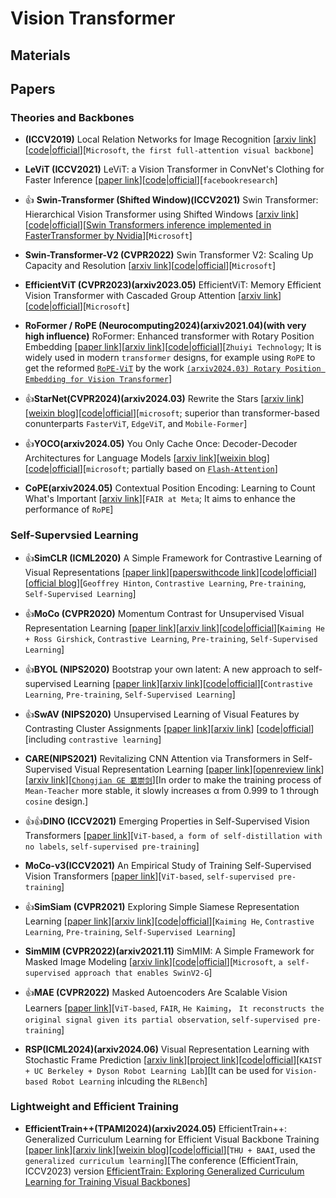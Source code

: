 # Vision Transformer

## Materials

## Papers

### Theories and Backbones

* **(ICCV2019)** Local Relation Networks for Image Recognition [[arxiv link](https://arxiv.org/abs/1904.11491)][[code|official](https://github.com/microsoft/Swin-Transformer/tree/LR-Net)][`Microsoft`, `the first full-attention visual backbone`]

* **LeViT (ICCV2021)** LeViT: a Vision Transformer in ConvNet's Clothing for Faster Inference [[paper link](https://openaccess.thecvf.com/content/ICCV2021/html/Graham_LeViT_A_Vision_Transformer_in_ConvNets_Clothing_for_Faster_Inference_ICCV_2021_paper.html)][[code|official](https://github.com/facebookresearch/LeViT)][`facebookresearch`]

* 👍 **Swin-Transformer (Shifted Window)(ICCV2021)** Swin Transformer: Hierarchical Vision Transformer using Shifted Windows [[arxiv link](https://arxiv.org/abs/2103.14030)][[code|official](https://github.com/microsoft/swin-transformer)][[Swin Transformers inference implemented in FasterTransformer by Nvidia](https://github.com/NVIDIA/FasterTransformer/blob/main/docs/swin_guide.md)][`Microsoft`]

* **Swin-Transformer-V2 (CVPR2022)** Swin Transformer V2: Scaling Up Capacity and Resolution [[arxiv link](https://arxiv.org/abs/2111.09883)][[code|official](https://github.com/microsoft/swin-transformer)][`Microsoft`]

* **EfficientViT (CVPR2023)(arxiv2023.05)** EfficientViT: Memory Efficient Vision Transformer with Cascaded Group Attention [[arxiv link](https://arxiv.org/abs/2305.07027)][[code|official](https://github.com/microsoft/Cream/tree/main/EfficientViT)][`Microsoft`]

* **RoFormer / RoPE (Neurocomputing2024)(arxiv2021.04)(with very high influence)** RoFormer: Enhanced transformer with Rotary Position Embedding [[paper link](https://www.sciencedirect.com/science/article/abs/pii/S0925231223011864)][[arxiv link](https://arxiv.org/abs/2104.09864)][[code|official](https://huggingface.co/docs/transformers/model_doc/roformer)][`Zhuiyi Technology`; It is widely used in modern `transformer` designs, for example using `RoPE` to get the reformed [`RoPE-ViT`](https://github.com/naver-ai/rope-vit) by the work [`(arxiv2024.03) Rotary Position Embedding for Vision Transformer`](https://arxiv.org/abs/2403.13298)]

* 👍**StarNet(CVPR2024)(arxiv2024.03)** Rewrite the Stars [[arxiv link](https://arxiv.org/abs/2403.19967)][[weixin blog](https://mp.weixin.qq.com/s/SemsRFsrGQ0WJf_yQN6p4A)][[code|official](https://github.com/ma-xu/Rewrite-the-Stars)][`microsoft`; superior than transformer-based conunterparts `FasterViT`, `EdgeViT`, and `Mobile-Former`]

* 👍**YOCO(arxiv2024.05)** You Only Cache Once: Decoder-Decoder Architectures for Language Models [[arxiv link](https://arxiv.org/abs/2405.05254)][[weixin blog](https://mp.weixin.qq.com/s/X4HSyEreN4L4xTizC-_mow)][[code|official](https://github.com/microsoft/unilm/tree/master/YOCO)][`microsoft`; partially based on [`Flash-Attention`](https://github.com/Dao-AILab/flash-attention)]

* **CoPE(arxiv2024.05)** Contextual Position Encoding: Learning to Count What's Important [[arxiv link](https://arxiv.org/abs/2405.18719)][`FAIR at Meta`; It aims to enhance the performance of `RoPE`]


### Self-Supervsied Learning

* 👍**SimCLR (ICML2020)** A Simple Framework for Contrastive Learning of Visual Representations [[paper link](http://proceedings.mlr.press/v119/chen20j.html)][[paperswithcode link](https://paperswithcode.com/paper/a-simple-framework-for-contrastive-learning)][[code|official](https://github.com/google-research/simclr)][[official blog](https://blog.research.google/2020/04/advancing-self-supervised-and-semi.html)][`Geoffrey Hinton`, `Contrastive Learning`, `Pre-training`, `Self-Supervised Learning`]

* 👍**MoCo (CVPR2020)** Momentum Contrast for Unsupervised Visual Representation Learning [[paper link](https://openaccess.thecvf.com/content_CVPR_2020/html/He_Momentum_Contrast_for_Unsupervised_Visual_Representation_Learning_CVPR_2020_paper.html)][[arxiv link](http://arxiv.org/abs/1911.05722)][[code|official](https://github.com/facebookresearch/moco)][`Kaiming He + Ross Girshick`, `Contrastive Learning`, `Pre-training`, `Self-Supervised Learning`]

* 👍**BYOL (NIPS2020)** Bootstrap your own latent: A new approach to self-supervised Learning [[paper link](https://papers.nips.cc/paper/2020/hash/f3ada80d5c4ee70142b17b8192b2958e-Abstract.html)][[arxiv link](https://arxiv.org/abs/2006.07733)][[code|official](https://github.com/deepmind/deepmind-research/tree/master/byol)][`Contrastive Learning`, `Pre-training`, `Self-Supervised Learning`]

* 👍**SwAV (NIPS2020)** Unsupervised Learning of Visual Features by Contrasting Cluster Assignments [[paper link](https://proceedings.neurips.cc/paper/2020/hash/70feb62b69f16e0238f741fab228fec2-Abstract.html)][[arxiv link](https://arxiv.org/abs/2006.09882)]
[[code|official](https://github.com/facebookresearch/swav)][including `contrastive learning`]

* **CARE(NIPS2021)** Revitalizing CNN Attention via Transformers in Self-Supervised Visual Representation Learning [[paper link](https://proceedings.neurips.cc/paper_files/paper/2021/hash/21be992eb8016e541a15953eee90760e-Abstract.html)][[openreview link](https://openreview.net/forum?id=sRojdWhXJx)][[arxiv link](https://arxiv.org/abs/2110.05340)][[`Chongjian GE 葛崇剑`](https://chongjiange.github.io/)][In order to make the training process of `Mean-Teacher` more stable, it slowly increases α from 0.999 to 1 through `cosine` design.]

* 👍👍**DINO (ICCV2021)** Emerging Properties in Self-Supervised Vision Transformers [[paper link](https://openaccess.thecvf.com/content/ICCV2021/html/Caron_Emerging_Properties_in_Self-Supervised_Vision_Transformers_ICCV_2021_paper.html)][`ViT-based`, `a form of self-distillation with no labels`, `self-supervised pre-training`]

* **MoCo-v3(ICCV2021)** An Empirical Study of Training Self-Supervised Vision Transformers [[paper link](https://openaccess.thecvf.com/content/ICCV2021/html/Chen_An_Empirical_Study_of_Training_Self-Supervised_Vision_Transformers_ICCV_2021_paper.html)][`ViT-based`, `self-supervised pre-training`]

* 👍**SimSiam (CVPR2021)** Exploring Simple Siamese Representation Learning [[paper link](https://openaccess.thecvf.com/content/CVPR2021/html/Chen_Exploring_Simple_Siamese_Representation_Learning_CVPR_2021_paper.html)][[arxiv link](https://arxiv.org/abs/2011.10566)][[code|official](https://github.com/facebookresearch/simsiam)][`Kaiming He`, `Contrastive Learning`, `Pre-training`, `Self-Supervised Learning`]

* **SimMIM (CVPR2022)(arxiv2021.11)** SimMIM: A Simple Framework for Masked Image Modeling [[arxiv link](https://arxiv.org/abs/2111.09886)][[code|official](https://github.com/microsoft/SimMIM)][`Microsoft`, `a self-supervised approach that enables SwinV2-G`]

* 👍**MAE (CVPR2022)** Masked Autoencoders Are Scalable Vision Learners [[paper link](https://openaccess.thecvf.com/content/CVPR2022/html/He_Masked_Autoencoders_Are_Scalable_Vision_Learners_CVPR_2022_paper.html)][`ViT-based`, `FAIR`, `He Kaiming`， `It reconstructs the original signal given its partial observation`, `self-supervised pre-training`]

* **RSP(ICML2024)(arxiv2024.06)** Visual Representation Learning with Stochastic Frame Prediction [[arxiv link](https://arxiv.org/abs/2406.07398)][[project link](https://sites.google.com/view/2024rsp)][[code|official](https://github.com/huiwon-jang/RSP)][`KAIST + UC Berkeley + Dyson Robot Learning Lab`][It can be used for `Vision-based Robot Learning` inlcuding the `RLBench`]

### Lightweight and Efficient Training 

* **EfficientTrain++(TPAMI2024)(arxiv2024.05)** EfficientTrain++: Generalized Curriculum Learning for Efficient Visual Backbone Training [[paper link](https://ieeexplore.ieee.org/abstract/document/10530470/)][[arxiv link](https://arxiv.org/pdf/2405.08768)][[weixin blog](https://mp.weixin.qq.com/s/FJj0F2NcW9ftmT_lbO1R3w)][[code|official](https://github.com/LeapLabTHU/EfficientTrain)][`THU + BAAI`, used the `generalized curriculum learning`][The conference (EfficientTrain, ICCV2023) version [EfficientTrain: Exploring Generalized Curriculum Learning for Training Visual Backbones](https://arxiv.org/abs/2211.09703)]

